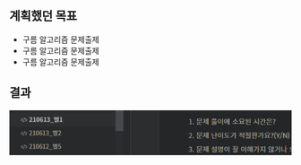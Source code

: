 ## 계획했던 목표
- 구름 알고리즘 문제출제
- 구름 알고리즘 문제출제
- 구름 알고리즘 문제출제

## 결과
<img src="https://github.com/kerochuu/image/blob/master/210613_1.png?raw=true">
